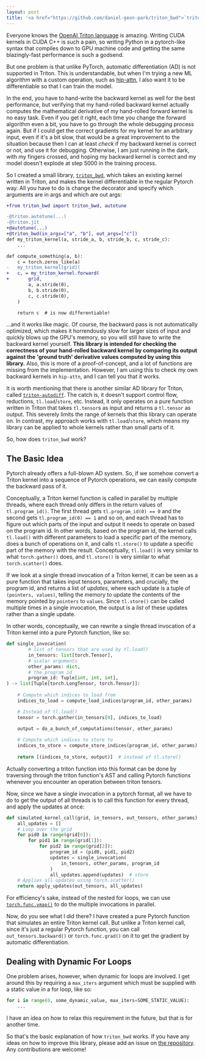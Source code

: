 ```yaml
---
layout: post
title: '<a href="https://github.com/daniel-geon-park/triton_bwd">`triton_bwd`</a>: Enabling Backpropagation for the OpenAI Triton language'
---
```


Everyone knows the [OpenAI Triton language](https://triton-lang.org/) is amazing. Writing CUDA kernels in CUDA C++ is such a pain, so writing Python in a pytorch-like syntax that compiles down to GPU machine code and getting the same blazingly-fast performance is such a godsend.

But one problem is that unlike PyTorch, automatic differentiation (AD) is not supported in Triton. This is understandable, but when I'm trying a new ML algorithm with a custom operation, such as [hip-attn](https://github.com/DeepAuto-AI/hip-attention), I also want it to be differentiable so that I can train the model.

In the end, you have to hand-write the backward kernel as well for the best performance, but verifying that my hand-rolled backward kernel actually computes the mathematical derivative of my hand-rolled forward kernel is no easy task. Even if you get it right, each time you change the forward algorithm even a bit, you have to go through the whole debugging process again. But if I could get the correct gradients for my kernel for an arbitrary input, even if it's a bit slow, that would be a great improvement to the situation because then I can at least *check* if my backward kernel is correct or not, and use it for debugging. Otherwise, I am just running in the dark, with my fingers crossed, and hoping my backward kernel is correct and my model doesn't explode at step 5000 in the training process.

So I created a small library, [`triton_bwd`](https://github.com/daniel-geon-park/triton_bwd), which takes an existing kernel written in Triton, and makes the kernel differentiable in the regular Pytorch way. All you have to do is change the decorator and specify which arguments are in args and which are out args:
```diff
+from triton_bwd import triton_bwd, autotune

-@triton.autotune(...)
-@triton.jit
+@autotune(...)
+@triton_bwd(in_args=["a", "b"], out_args=["c"])
def my_triton_kernel(a, stride_a, b, stride_b, c, stride_c):
    ...
```

```diff
def compute_something(a, b):
    c = torch.zeros_like(a)
-   my_triton_kernel[grid](
+   c, = my_triton_kernel.forward(
+       grid,
        a, a.stride(0),
        b, b.stride(0),
        c, c.stride(0),
    )

    return c  # is now differentiable!
```

...and it works like magic. Of course, the backward pass is not automatically optimized, which makes it horrendously slow for larger sizes of input and quickly blows up the GPU's memory, so you will still have to write the backward kernel yourself. <strong>This library is intended for checking the correctness of your hand-rolled backward kernel by comparing its output against the 'ground truth' derivative values computed by using this library.</strong> Also, this is more of a proof-of-concept, and a lot of functions are missing from the implementation. However, I am using this to check my own backward kernels in `hip-attn`, and I can tell you that it works.

It is worth mentioning that there is another similar AD library for Triton, called [`triton-autodiff`](https://github.com/srush/triton-autodiff). The catch is, it doesn't support control flow, reductions, `tl.load`/`store`, etc. Instead, it only operates on a pure function written in Triton that takes `tl.tensor`s as input and returns a `tl.tensor` as output. This severely limits the range of kernels that this library can operate on. In contrast, my approach works with `tl.load`/`store`, which means my library can be applied to whole kernels rather than small parts of it.

So, how does `triton_bwd` work?

## The Basic Idea

Pytorch already offers a full-blown AD system. So, if we somehow convert a Triton kernel into a sequence of Pytorch operations, we can easily compute the backward pass of it.

Conceptually, a Triton kernel function is called in parallel by multiple threads, where each thread only differs in the return values of `tl.program_id()`. The first thread gets `tl.program_id(0) == 0` and the second gets `tl.program_id(0) == 1` and so on, and each thread has to figure out which parts of the input and output it needs to operate on based on the program id. In other words, based on the program id, the kernel calls `tl.load()` with different parameters to load a specific part of the memory, does a bunch of operations on it, and calls `tl.store()` to update a specific part of the memory with the result. Conceptually, `tl.load()` is very similar to what `torch.gather()` does, and `tl.store()` is very similar to what `torch.scatter()` does.

If we look at a single thread invocation of a Triton kernel, it can be seen as a pure function that takes input tensors, parameters, and crucially, the program id, and returns a list of *updates*, where each update is a tuple of `(pointers, values)`, telling the memory to update the contents of the memory pointed by `pointers` to `values`. Since `tl.store()` can be called multiple times in a single invocation, the output is a *list* of these updates rather than a single update.

In other words, conceptually, we can rewrite a single thread invocation of a Triton kernel into a pure Pytorch function, like so:
```python
def single_invocation(
        # list of tensors that are used by tl.load()
        in_tensors: list[torch.Tensor],
        # scalar arguments
        other_params: dict,
        # the program id
        program_id: Tuple[int, int, int],
) -> list[Tuple[torch.LongTensor, torch.Tensor]]:
    
    # Compute which indices to load from
    indices_to_load = compute_load_indices(program_id, other_params)

    # Instead of tl.load()
    tensor = torch.gather(in_tensors[0], indices_to_load)
    
    output = do_a_bunch_of_computations(tensor, other_params)

    # Compute which indices to store to
    indices_to_store = compute_store_indices(program_id, other_params)
    
    return [(indices_to_store, output)]  # instead of tl.store()
```

Actually converting a triton function into this format can be done by traversing through the triton function's AST and calling Pytorch functions whenever you encounter an operation between triton tensors.

Now, since we have a single invocation in a pytorch format, all we have to do to get the output of all threads is to call this function for every thread, and apply the updates at once:
```python
def simulated_kernel_call(grid, in_tensors, out_tensors, other_params):
    all_updates = []
    # Loop over the grid
    for pid0 in range(grid[0]):
        for pid1 in range(grid[1]):
            for pid2 in range(grid[2]):
                program_id = (pid0, pid1, pid2)
                updates = single_invocation(
                    in_tensors, other_params, program_id
                )
                all_updates.append(updates)  # store 
    # Applies all updates using torch.scatter()
    return apply_updates(out_tensors, all_updates)
```
For efficiency's sake, instead of the nested for loops, we can use [`torch.func.vmap()`](https://docs.pytorch.org/docs/stable/generated/torch.func.vmap.html) to do the multiple invocations in parallel.

Now, do you see what I did there? I have created a pure Pytorch function that simulates an entire Triton kernel call. But unlike a Triton kernel call, since it's just a regular Pytorch function, you can call `out_tensors.backward()` or `torch.func.grad()` on it to get the gradient by automatic differentiation.

## Dealing with Dynamic For Loops

One problem arises, however, when dynamic for loops are involved. I get around this by requiring a `max_iters` argument which must be supplied with a static value in a for loop, like so:
```python
for i in range(0, some_dynamic_value, max_iters=SOME_STATIC_VALUE):
    ...
```

I have an idea on how to relax this requirement in the future, but that is for another time.

So that's the basic explanation of how `triton_bwd` works. If you have any ideas on how to improve this library, please add an issue on [the repository](https://github.com/daniel-geon-park/triton_bwd). Any contributions are welcome!
